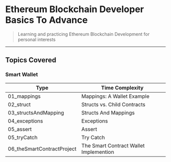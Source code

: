 # Ethereum Blockchain Developer Basics To Advance

> Learning and practicing Ethereum Blockchain Development for personal interests

---

## Topics Covered

### Smart Wallet

| Type                       | Time Complexity                        |
| -------------------------- | -------------------------------------- |
| 01_mappings                | Mappings: A Wallet Example             |
| 02_struct                  | Structs vs. Child Contracts            |
| 03_structsAndMapping       | Structs And Mappings                   |
| 04_exceptions              | Exceptions                             |
| 05_assert                  | Assert                                 |
| 05_tryCatch                | Try Catch                              |
| 06_theSmartContractProject | The Smart Contract Wallet Implemention |
